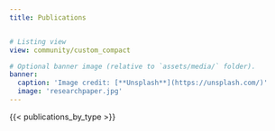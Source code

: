 ```yaml
---
title: Publications


# Listing view
view: community/custom_compact

# Optional banner image (relative to `assets/media/` folder).
banner:
  caption: 'Image credit: [**Unsplash**](https://unsplash.com/)'
  image: 'researchpaper.jpg'
---
```


<style>
.form-row {
  display: none !important;
}

#container-publications {
  opacity: 0;
  transition: opacity 0.3s;
}

h2 {
  font-weight: bolder;
}

.btn-row {
  display: flex;
  justify-content: flex-end;
  align-items: center;
  width: 100%;
  padding: 12px 8px 0 0;
  box-sizing: border-box;
}
.glass-toggle-btn {
  padding: 4px 16px;
  font-size: 16px;
  font-weight: 500;
  color: #222;
  min-width: 80px;
  background: rgba(255, 255, 255, 0.32);
  border: none;
  border-radius: 16px;
  box-shadow: 0 4px 16px 0 rgba(80, 100, 200, 0.08);
  backdrop-filter: blur(8px);
  -webkit-backdrop-filter: blur(8px);
  outline: none;
  cursor: pointer;
  transition: background 0.18s, color 0.18s, box-shadow 0.18s;
  text-shadow: 0 2px 8px rgba(200, 210, 255, 0.16);
}
.glass-toggle-btn:hover {
  background: rgba(255, 255, 255, 0.5);
  color: #4F8EF7;
  box-shadow: 0 6px 20px 0 rgba(80, 100, 200, 0.15);
}

#publication-container {
  transition: opacity 0.3s;
}

.hidden-by-opacity {
  opacity: 0 !important;
  max-height: 0 !important;
  pointer-events: none !important;
}
.visible-by-opacity {
  opacity: 1 !important;
  height: auto !important;
  pointer-events: auto !important;
  overflow: visible !important;
  display: block !important;
}
</style>

{{< publications_by_type >}}